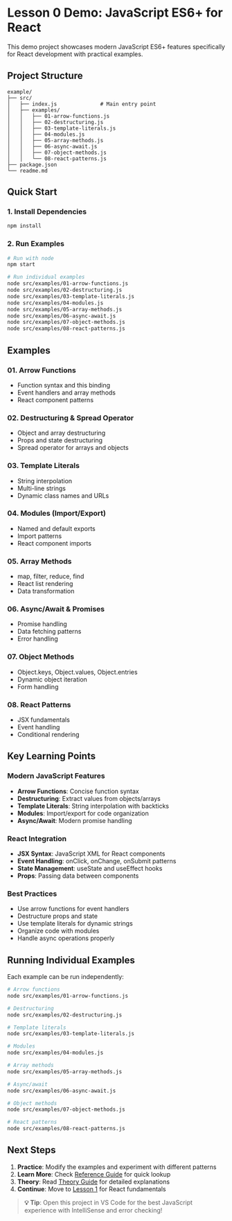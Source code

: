 # Lesson 0 Demo: JavaScript ES6+ for React

This demo project showcases modern JavaScript ES6+ features specifically for React development with practical examples.

## Project Structure

```
example/
├── src/
│   ├── index.js              # Main entry point
│   ├── examples/
│   │   ├── 01-arrow-functions.js
│   │   ├── 02-destructuring.js
│   │   ├── 03-template-literals.js
│   │   ├── 04-modules.js
│   │   ├── 05-array-methods.js
│   │   ├── 06-async-await.js
│   │   ├── 07-object-methods.js
│   │   └── 08-react-patterns.js
├── package.json
└── readme.md
```

## Quick Start

### 1. Install Dependencies

```bash
npm install
```

### 2. Run Examples

```bash
# Run with node
npm start

# Run individual examples
node src/examples/01-arrow-functions.js
node src/examples/02-destructuring.js
node src/examples/03-template-literals.js
node src/examples/04-modules.js
node src/examples/05-array-methods.js
node src/examples/06-async-await.js
node src/examples/07-object-methods.js
node src/examples/08-react-patterns.js
```

## Examples

### 01. Arrow Functions
- Function syntax and this binding
- Event handlers and array methods
- React component patterns

### 02. Destructuring & Spread Operator
- Object and array destructuring
- Props and state destructuring
- Spread operator for arrays and objects

### 03. Template Literals
- String interpolation
- Multi-line strings
- Dynamic class names and URLs

### 04. Modules (Import/Export)
- Named and default exports
- Import patterns
- React component imports

### 05. Array Methods
- map, filter, reduce, find
- React list rendering
- Data transformation

### 06. Async/Await & Promises
- Promise handling
- Data fetching patterns
- Error handling

### 07. Object Methods
- Object.keys, Object.values, Object.entries
- Dynamic object iteration
- Form handling

### 08. React Patterns
- JSX fundamentals
- Event handling
- Conditional rendering

## Key Learning Points

### Modern JavaScript Features
- **Arrow Functions**: Concise function syntax
- **Destructuring**: Extract values from objects/arrays
- **Template Literals**: String interpolation with backticks
- **Modules**: Import/export for code organization
- **Async/Await**: Modern promise handling

### React Integration
- **JSX Syntax**: JavaScript XML for React components
- **Event Handling**: onClick, onChange, onSubmit patterns
- **State Management**: useState and useEffect hooks
- **Props**: Passing data between components

### Best Practices
- Use arrow functions for event handlers
- Destructure props and state
- Use template literals for dynamic strings
- Organize code with modules
- Handle async operations properly

## Running Individual Examples

Each example can be run independently:

```bash
# Arrow functions
node src/examples/01-arrow-functions.js

# Destructuring
node src/examples/02-destructuring.js

# Template literals
node src/examples/03-template-literals.js

# Modules
node src/examples/04-modules.js

# Array methods
node src/examples/05-array-methods.js

# Async/await
node src/examples/06-async-await.js

# Object methods
node src/examples/07-object-methods.js

# React patterns
node src/examples/08-react-patterns.js
```

## Next Steps

1. **Practice**: Modify the examples and experiment with different patterns
2. **Learn More**: Check [Reference Guide](./reference/reference0.md) for quick lookup
3. **Theory**: Read [Theory Guide](./theory/theory0.md) for detailed explanations
4. **Continue**: Move to [Lesson 1](../lesson1-fundamentals-setup/) for React fundamentals

> **💡 Tip**: Open this project in VS Code for the best JavaScript experience with IntelliSense and error checking!

